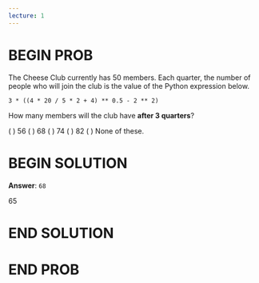 ```yaml
---
lecture: 1
---
```


# BEGIN PROB

The Cheese Club currently has 50 members. Each quarter, the number of
people who will join the club is the value of the Python expression
below.

    3 * ((4 * 20 / 5 * 2 + 4) ** 0.5 - 2 ** 2)

How many members will the club have **after 3 quarters**?

( ) 56 
( ) 68 
( ) 74 
( ) 82 
( ) None of these.

# BEGIN SOLUTION

**Answer**: `68`

<average>65</average>

# END SOLUTION

# END PROB